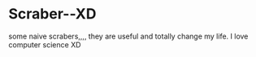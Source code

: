 # Scraber--XD

some naive scrabers,,,, they are useful and totally change my life. I love computer science XD
